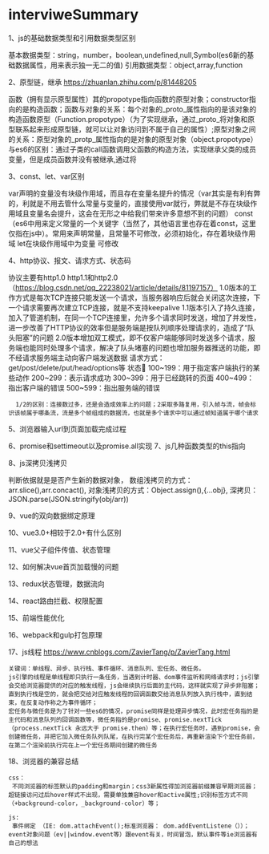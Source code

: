 # interviweSummary
1、js的基础数据类型和引用数据类型区别

   基本数据类型：string，number，boolean,undefined,null,Symbol(es6新的基础数据属性，用来表示独一无二的值)
   引用数据类型：object,array,function  
   
2、原型链，继承 https://zhuanlan.zhihu.com/p/81448205

   函数（拥有显示原型属性）其的propotype指向函数的原型对象；constructor指向的是构造函数；函数与对象的关系：每个对象的_proto_属性指向的是该对象的构造函数原型（Function.propotype）（为了实现继承，通过_proto_将对象和原型联系起来形成原型链，就可以让对象访问到不属于自己的属性）;原型对象之间的关系：原型对象的_protp_属性指向的是对象的原型对象（object.propotype）
  与es6的区别：通过子类的call函数调用父函数的构造方法，实现继承父类的成员变量，但是成员函数并没有被继承,通过将 
   
   
3、const、let、var区别

   var声明的变量没有块级作用域，而且存在变量名提升的情况（var其实是有利有弊的，利就是不用去管什么常量与变量的，直接使用var就行，弊就是不存在块级作用域且变量名会提升，这会在无形之中给我们带来许多意想不到的问题）
   const（es6中用来定义常量的一个关键字（当然了，其他语言里也存在着const，这里仅指在js中）。常用来声明常量，且常量不可修改，必须初始化，存在着块级作用域 let在块级作用域中为变量 可修改
   
4、http协议、报文、请求方式、状态码

   协议主要有http1.0 http1.1和http2.0 （https://blog.csdn.net/qq_22238021/article/details/81197157）
      1.0版本的工作方式是每次TCP连接只能发送一个请求，当服务器响应后就会关闭这次连接，下一个请求需要再次建立TCP连接，就是不支持keepalive
      1.1版本引入了持久连接，加入了管道机制，在同一个TCP连接里，允许多个请求同时发送，增加了并发性，进一步改善了HTTP协议的效率但是服务端是按队列顺序处理请求的，造成了“队头阻塞”的问题
      2.0版本增加双工模式，即不仅客户端能够同时发送多个请求，服务端也能同时处理多个请求，解决了队头堵塞的问题也增加服务器推送的功能，即不经请求服务端主动向客户端发送数据
   请求方式：get/post/delete/put/head/options等
   状态🐎
      100~199：用于指定客户端执行的某些动作
      200~299：表示请求成功
      300~399：用于已经跳转的页面
      400~499：指出客户端的错误
      500~599：指出服务端的错误
      
      1/2的区别：连接数过多，还是会造成效率上的问题；2采取多路复用，引入帧与流，帧会标识该帧属于哪条流，流是多个帧组成的数据流，也就是多个请求中可以通过帧知道属于哪个请求
    
5、浏览器输入url到页面加载完成过程
   
6、promise和settimeout以及promise.all实现
7、js几种函数类型的this指向

8、js深拷贝浅拷贝

   判断依据就是是否产生新的数据对象，
   数组浅拷贝的方式：arr.slice(),arr.concact(),
   对象浅拷贝的方式：Object.assign(),{...obj},
   深拷贝：JSON.parse(JSON.stringify(obj/arr))
   
9、vue的双向数据绑定原理

10、vue3.0+相较于2.0+有什么区别

11、vue父子组件传值、状态管理

12、如何解决vue首页加载慢的问题

13、redux状态管理，数据流向

14、react路由拦截、权限配置

15、前端性能优化

16、webpack和gulp打包原理

17、js线程  https://www.cnblogs.com/ZavierTang/p/ZavierTang.html

    关键词：单线程、异步、执行栈、事件循环、消息队列、宏任务、微任务。
    js引擎的线程是单线程即只执行一条任务，当遇到计时器、dom事件监听和网络请求时；js引擎会交给浏览器提供的对应的触发线程，js会继续执行后面的主代码，这样就实现了异步非阻塞；直到执行栈是空的，就会把交给对应触发线程的回调函数交给消息队列放入执行栈中，直到结束，在反复动作称之为事件循环；
    宏任务与微任务是为了针对一些es6的情况，promise同样是处理异步情况，此时宏任务指的是主代码和消息队列的回调函数等，微任务指的是promise、promise.nextTick（process.nextTick 永远大于 promise.then）等；在执行宏任务时，遇到promise，会创建微任务，并把它加入微任务队列队尾，在执行完某个宏任务后，再重新渲染下个宏任务前，在第二个渲染前执行完在上一个宏任务期间创建的微任务
    
18、浏览器的兼容总结

    css：
     不同浏览器的标签默认的padding和margin；css3新属性得加浏览器前缀兼容早期浏览器；超链接访问过后hover样式不出现，需要单独兼容hover和active属性;识别标签方式不同（+background-color，_background-color）等；
     
    js:
     事件绑定 （IE: dom.attachEvent();标准浏览器： dom.addEventListene（））；event对象问题（ev||window.event等）跟event有关，时间冒泡，默认事件等ie浏览器有自己的想法
     
     

